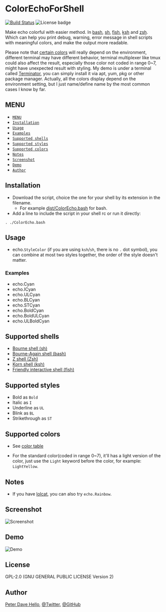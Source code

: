 # ColorEchoForShell

[![Build Status](https://travis-ci.org/PeterDaveHello/ColorEchoForShell.svg?branch=master)](https://travis-ci.org/PeterDaveHello/ColorEchoForShell)
![License badge](https://img.shields.io/badge/license-GPL%20v2.0-brightgreen.svg)

Make echo colorful with easier method. In [bash](https://www.gnu.org/software/bash/), [sh](https://en.wikipedia.org/wiki/Bourne_shell), [fish](http://fishshell.com/), [ksh](http://www.kornshell.com/) and [zsh](http://www.zsh.org/). Which can help you print debug, warning, error message in shell scripts with meaningful colors, and make the output more readable.

Please note that [certain colors](https://github.com/PeterDaveHello/ColorEchoForShell/blob/master/color%20table.txt#L9-L12) will really depend on the environment, different terminal may have different behavior, terminal multiplexer like tmux could also affect the result, especially those color not coded in range 0~7, might have unexpected result with styling. My demo is under a terminal called [Terminator](http://gnometerminator.blogspot.com/p/introduction.html), you can simply install it via apt, yum, pkg or other package manager. Actually, all the colors display depend on the environment setting, but I just name/define name by the most common cases I know by far.

## MENU

* [`MENU`](#menu)
* [`Installation`](#installation)
* [`Usage`](#usage)
* [`Examples`](#examples)
* [`Supported shells`](#supported-shells)
* [`Supported styles`](#supported-styles)
* [`Supported colors`](#supported-colors)
* [`Notes`](#notes)
* [`Screenshot`](#screenshot)
* [`Demo`](#demo)
* [`Author`](#author)

## Installation

* Download the script, choice the one for your shell by its extension in the filename.
  * For example [dist/ColorEcho.bash](https://cdn.rawgit.com/PeterDaveHello/ColorEchoForShell/v0.0.7/dist/ColorEcho.bash) for bash.
* Add a line to include the script in your shell rc or run it directly:

`. ./ColorEcho.bash`

## Usage

* echo.`StyleColor` (if you are using `ksh`/`sh`, there is no `.` dot symbol), you can combine at most two styles together, the order of the style doesn't matter.

### Examples

* echo.Cyan
* echo.ICyan
* echo.ULCyan
* echo.BLCyan
* echo.STCyan
* echo.BoldCyan
* echo.BoldULCyan
* echo.ULBoldCyan

## Supported shells

* [Bourne shell (sh)](https://en.wikipedia.org/wiki/Bourne_shell)
* [Bourne-Again shell (bash)](https://www.gnu.org/software/bash/)
* [Z shell (Zsh)](http://zsh.sourceforge.net/)
* [Korn shell (ksh)](http://www.kornshell.org/)
* [Friendly interactive shell (fish)](http://fishshell.com/)

## Supported styles

* Bold as `Bold`
* Italic as `I`
* Underline as `UL`
* Blink as `BL`
* Strikethrough as `ST`

## Supported colors

* See [color table](https://github.com/PeterDaveHello/ColorEchoForShell/blob/master/color%20table.txt)

* For the standard color(coded in range 0~7), it'll has a light version of the color, just use the `Light` keyword before the color, for example: `LightYellow`.

## Notes

* If you have [lolcat](https://github.com/busyloop/lolcat), you can also try `echo.Rainbow`.

## Screenshot

![Screenshot](Demo.png)

## Demo

![Demo](Demo.gif)

## License

GPL-2.0 (GNU GENERAL PUBLIC LICENSE Version 2)

## Author

[Peter Dave Hello](https://www.peterdavehello.org/), [@Twitter](https://twitter.com/PeterDaveHello), [@GitHub](https://github.com/PeterDaveHello)
